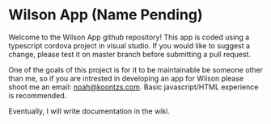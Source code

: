 # Wilson App (Name Pending)

Welcome to the Wilson App github repository! This app is coded using a typescript cordova project in visual studio. If you would like to suggest a change, please test it on master branch before submitting a pull request.

One of the goals of this project is for it to be maintainable be someone other than me, so if you are intrested in developing an app for Wilson please shoot me an email: noah@koontzs.com. Basic javascript/HTML experience is recommended.

Eventually, I will write documentation in the wiki.